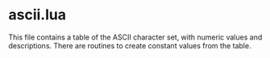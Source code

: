 ascii.lua
=========
This file contains a table of the ASCII character set, with numeric values and descriptions.  There are routines to create constant values from the table.